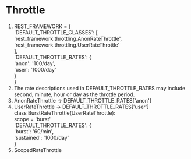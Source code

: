 # Throttle
1. REST_FRAMEWORK = {\
    'DEFAULT_THROTTLE_CLASSES': [\
        'rest_framework.throttling.AnonRateThrottle',\
        'rest_framework.throttling.UserRateThrottle'\
    ],\
    'DEFAULT_THROTTLE_RATES': {\
        'anon': '100/day',\
        'user': '1000/day'\
    }\
}
2. The rate descriptions used in DEFAULT_THROTTLE_RATES may include second, minute, hour or day as the throttle period.
3. AnonRateThrottle -> DEFAULT_THROTTLE_RATES['anon']
4. UserRateThrottle -> DEFAULT_THROTTLE_RATES['user']\
class BurstRateThrottle(UserRateThrottle):\
    scope = 'burst'\
 'DEFAULT_THROTTLE_RATES': {\
        'burst': '60/min',\
        'sustained': '1000/day'\
    }
5. ScopedRateThrottle

